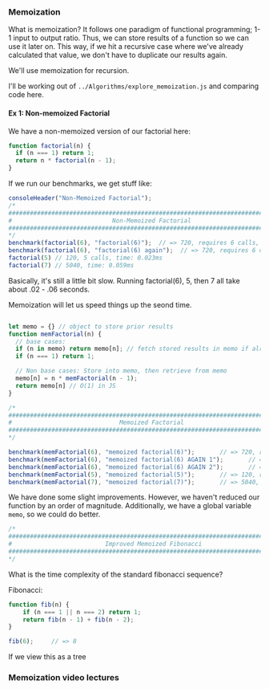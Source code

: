 ### Memoization

  What is memoization? It follows one paradigm of functional programming; 1-1 input to output ratio. Thus, we can store results of a function so we can use it later on. This way, if we hit a recursive case where we've already calculated that value, we don't have to duplicate our results again.

  We'll use memoization for recursion.

I'll be working out of `../Algorithms/explore_memoization.js` and comparing code here.

#### Ex 1: Non-memoized Factorial
We have a non-memoized version of our factorial here:

```js
function factorial(n) {
  if (n === 1) return 1;
  return n * factorial(n - 1);
}
```

If we run our benchmarks, we get stuff like: 

```js
consoleHeader("Non-Memoized Factorial");
/*
################################################################################
#                            Non-Memoized Factorial                            #
################################################################################
*/
benchmark(factorial(6), "factorial(6)");  // => 720, requires 6 calls, time: 0.246ms
benchmark(factorial(6), "factorial(6) again");  // => 720, requires 6 calls, time: 0.043ms
factorial(5) // 120, 5 calls, time: 0.023ms
factorial(7) // 5040, time: 0.059ms

```
  Basically, it's still a little bit slow. Running factorial(6), 5, then 7 all take about .02 - .06 seconds.

  Memoization will let us speed things up the seond time.

```js

let memo = {} // object to store prior results
function memFactorial(n) {
  // base cases:
  if (n in memo) return memo[n]; // fetch stored results in memo if already there
  if (n === 1) return 1;

  // Non base cases: Store into memo, then retrieve from memo
  memo[n] = n * memFactorial(n - 1);
  return memo[n] // O(1) in JS
}

/*
################################################################################
#                              Memoized Factorial                              #
################################################################################
*/

benchmark(memFactorial(6), "memoized factorial(6)");       // => 720, requires 6 calls, time: 0.975ms
benchmark(memFactorial(6), "memoized factorial(6) AGAIN 1");       // => 720, requires 1 call, time: 0.070ms
benchmark(memFactorial(6), "memoized factorial(6) AGAIN 2");       // => 720, requires 1 call, time: 0.057ms
benchmark(memFactorial(5), "memoized factorial(5)");       // => 120, requires 1 call, time: 0.097ms
benchmark(memFactorial(7), "memoized factorial(7)");       // => 5040, requires 2 calls, time: 0.052ms

```

  We have done some slight improvements. However, we haven't reduced our function by an order of magnitude. Additionally, we have a global variable `memo`, so we could do better.

```js
/*
################################################################################
#                          Improved Memoized Fibonacci                         #
################################################################################
*/
```

What is the time complexity of the standard fibonacci sequence?

Fibonacci:
```js
function fib(n) {
    if (n === 1 || n === 2) return 1;
    return fib(n - 1) + fib(n - 2);
}

fib(6);     // => 8
```

If we view this as a tree

### Memoization video lectures
